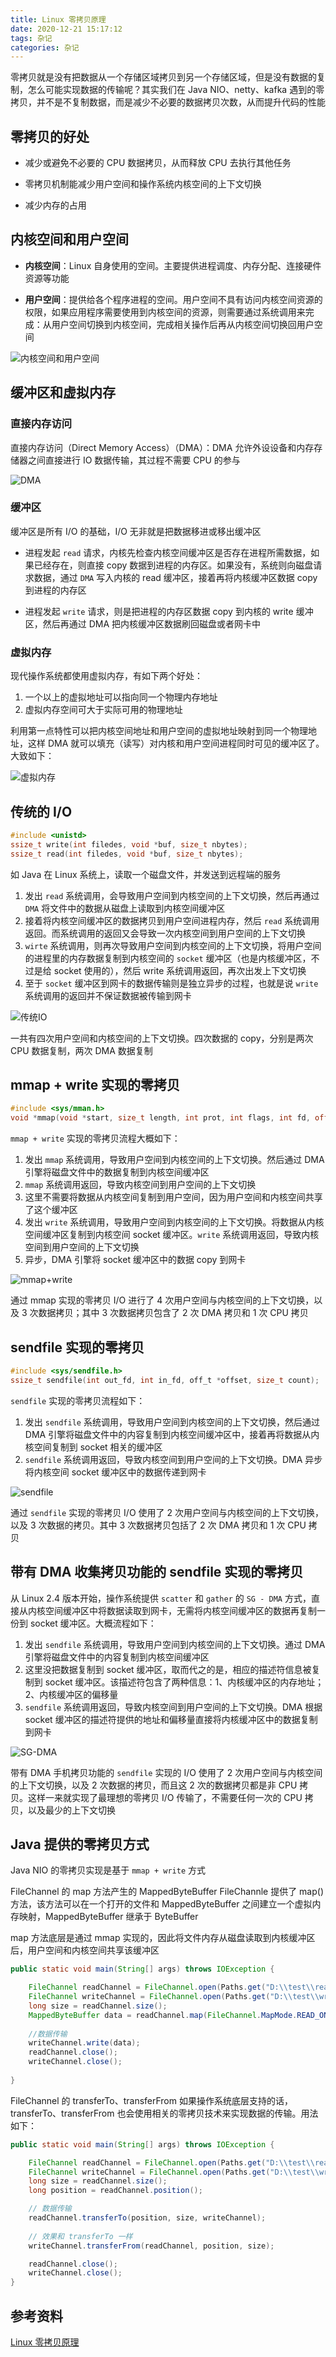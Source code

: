 ```yaml
---
title: Linux 零拷贝原理
date: 2020-12-21 15:17:12
tags: 杂记
categories: 杂记
---
```


零拷贝就是没有把数据从一个存储区域拷贝到另一个存储区域，但是没有数据的复制，怎么可能实现数据的传输呢？其实我们在 Java NIO、netty、kafka 遇到的零拷贝，并不是不复制数据，而是减少不必要的数据拷贝次数，从而提升代码的性能



## 零拷贝的好处

- 减少或避免不必要的 CPU 数据拷贝，从而释放 CPU 去执行其他任务

- 零拷贝机制能减少用户空间和操作系统内核空间的上下文切换

- 减少内存的占用



## 内核空间和用户空间

- **内核空间**：Linux 自身使用的空间。主要提供进程调度、内存分配、连接硬件资源等功能

- **用户空间**：提供给各个程序进程的空间。用户空间不具有访问内核空间资源的权限，如果应用程序需要使用到内核空间的资源，则需要通过系统调用来完成：从用户空间切换到内核空间，完成相关操作后再从内核空间切换回用户空间



![内核空间和用户空间](Linux-零拷贝原理/内核空间和用户空间.png)



## 缓冲区和虚拟内存

### 直接内存访问

直接内存访问（Direct Memory Access）（DMA）：DMA 允许外设设备和内存存储器之间直接进行 IO 数据传输，其过程不需要 CPU 的参与



![DMA](Linux-零拷贝原理/DMA.png)



### 缓冲区

缓冲区是所有 I/O 的基础，I/O 无非就是把数据移进或移出缓冲区



- 进程发起 `read` 请求，内核先检查内核空间缓冲区是否存在进程所需数据，如果已经存在，则直接 copy 数据到进程的内存区。如果没有，系统则向磁盘请求数据，通过 `DMA` 写入内核的 read 缓冲区，接着再将内核缓冲区数据 copy 到进程的内存区

- 进程发起 `write` 请求，则是把进程的内存区数据 copy 到内核的 write 缓冲区，然后再通过 DMA 把内核缓冲区数据刷回磁盘或者网卡中



### 虚拟内存

现代操作系统都使用虚拟内存，有如下两个好处：



1. 一个以上的虚拟地址可以指向同一个物理内存地址
2. 虚拟内存空间可大于实际可用的物理地址



利用第一点特性可以把内核空间地址和用户空间的虚拟地址映射到同一个物理地址，这样 DMA 就可以填充（读写）对内核和用户空间进程同时可见的缓冲区了。大致如下：



![虚拟内存](Linux-零拷贝原理/虚拟内存.png)



## 传统的 I/O

```c++
#include <unistd>
ssize_t write(int filedes, void *buf, size_t nbytes);
ssize_t read(int filedes, void *buf, size_t nbytes);
```



如 Java 在 Linux 系统上，读取一个磁盘文件，并发送到远程端的服务



1. 发出 `read` 系统调用，会导致用户空间到内核空间的上下文切换，然后再通过 `DMA` 将文件中的数据从磁盘上读取到内核空间缓冲区
2. 接着将内核空间缓冲区的数据拷贝到用户空间进程内存，然后 `read` 系统调用返回。而系统调用的返回又会导致一次内核空间到用户空间的上下文切换
3. `wirte` 系统调用，则再次导致用户空间到内核空间的上下文切换，将用户空间的进程里的内存数据复制到内核空间的 `socket` 缓冲区（也是内核缓冲区，不过是给 socket 使用的），然后 write 系统调用返回，再次出发上下文切换
4. 至于 `socket` 缓冲区到网卡的数据传输则是独立异步的过程，也就是说 `write` 系统调用的返回并不保证数据被传输到网卡



![传统IO](Linux-零拷贝原理/传统IO.png)



一共有四次用户空间和内核空间的上下文切换。四次数据的 copy，分别是两次 CPU 数据复制，两次 DMA 数据复制



## mmap + write 实现的零拷贝

```c++
#include <sys/mman.h>
void *mmap(void *start, size_t length, int prot, int flags, int fd, off_t offset)
```



`mmap + write` 实现的零拷贝流程大概如下：



1. 发出 `mmap` 系统调用，导致用户空间到内核空间的上下文切换。然后通过 DMA 引擎将磁盘文件中的数据复制到内核空间缓冲区
2. `mmap` 系统调用返回，导致内核空间到用户空间的上下文切换
3. 这里不需要将数据从内核空间复制到用户空间，因为用户空间和内核空间共享了这个缓冲区
4. 发出 `write` 系统调用，导致用户空间到内核空间的上下文切换。将数据从内核空间缓冲区复制到内核空间 socket 缓冲区。`write` 系统调用返回，导致内核空间到用户空间的上下文切换
5. 异步，DMA 引擎将 socket 缓冲区中的数据 copy 到网卡



![mmap+write](Linux-零拷贝原理/mmap+write.png)



通过 mmap 实现的零拷贝 I/O 进行了 4 次用户空间与内核空间的上下文切换，以及 3 次数据拷贝；其中 3 次数据拷贝包含了 2 次 DMA 拷贝和 1 次 CPU 拷贝



## sendfile 实现的零拷贝

```c
#include <sys/sendfile.h>
ssize_t sendfile(int out_fd, int in_fd, off_t *offset, size_t count);
```



`sendfile` 实现的零拷贝流程如下：



1. 发出 `sendfile` 系统调用，导致用户空间到内核空间的上下文切换，然后通过 DMA 引擎将磁盘文件中的内容复制到内核空间缓冲区中，接着再将数据从内核空间复制到 socket 相关的缓冲区
2. `sendfile` 系统调用返回，导致内核空间到用户空间的上下文切换。DMA 异步将内核空间 socket 缓冲区中的数据传递到网卡



![sendfile](Linux-零拷贝原理/sendfile.png)



通过 `sendfile` 实现的零拷贝 I/O 使用了 2 次用户空间与内核空间的上下文切换，以及 3 次数据的拷贝。其中 3 次数据拷贝包括了 2 次 DMA 拷贝和 1 次 CPU 拷贝



## 带有 DMA 收集拷贝功能的 sendfile 实现的零拷贝

从 Linux 2.4 版本开始，操作系统提供 `scatter` 和 `gather` 的 `SG - DMA` 方式，直接从内核空间缓冲区中将数据读取到网卡，无需将内核空间缓冲区的数据再复制一份到 socket 缓冲区。大概流程如下：



1. 发出 `sendfile` 系统调用，导致用户空间到内核空间的上下文切换。通过 DMA 引擎将磁盘文件中的内容复制到内核空间缓冲区
2. 这里没把数据复制到 socket 缓冲区，取而代之的是，相应的描述符信息被复制到 socket 缓冲区。该描述符包含了两种信息：1、内核缓冲区的内存地址；2、内核缓冲区的偏移量
3. `sendfile` 系统调用返回，导致内核空间到用户空间的上下文切换。DMA 根据 socket 缓冲区的描述符提供的地址和偏移量直接将内核缓冲区中的数据复制到网卡



![SG-DMA](Linux-零拷贝原理/SG-DMA.png)



带有 DMA 手机拷贝功能的 `sendfile` 实现的 I/O 使用了 2 次用户空间与内核空间的上下文切换，以及 2 次数据的拷贝，而且这 2 次的数据拷贝都是非 CPU 拷贝。这样一来就实现了最理想的零拷贝 I/O 传输了，不需要任何一次的 CPU 拷贝，以及最少的上下文切换



## Java 提供的零拷贝方式

Java NIO 的零拷贝实现是基于 `mmap + write` 方式



FileChannel 的 map 方法产生的 MappedByteBuffer FileChannle 提供了 map() 方法，该方法可以在一个打开的文件和 MappedByteBuffer 之间建立一个虚拟内存映射，MappedByteBuffer 继承于 ByteBuffer



map 方法底层是通过 mmap 实现的，因此将文件内存从磁盘读取到内核缓冲区后，用户空间和内核空间共享该缓冲区



```java
public static void main(String[] args) throws IOException {

    FileChannel readChannel = FileChannel.open(Paths.get("D:\\test\\read.txt"), StandardOpenOption.READ);
    FileChannel writeChannel = FileChannel.open(Paths.get("D:\\test\\write.txt"), StandardOpenOption.WRITE, StandardOpenOption.CREATE);
    long size = readChannel.size();
    MappedByteBuffer data = readChannel.map(FileChannel.MapMode.READ_ONLY, 0, size);
        
    //数据传输
    writeChannel.write(data);
    readChannel.close();
    writeChannel.close();
        
}
```



FileChannel 的 transferTo、transferFrom 如果操作系统底层支持的话，transferTo、transferFrom 也会使用相关的零拷贝技术来实现数据的传输。用法如下：



```java
public static void main(String[] args) throws IOException {

    FileChannel readChannel = FileChannel.open(Paths.get("D:\\test\\read.txt"), StandardOpenOption.READ);
    FileChannel writeChannel = FileChannel.open(Paths.get("D:\\test\\write.txt"), StandardOpenOption.WRITE, StandardOpenOption.CREATE);
    long size = readChannel.size();
    long position = readChannel.position();

    // 数据传输
    readChannel.transferTo(position, size, writeChannel);
        
    // 效果和 transferTo 一样
    writeChannel.transferFrom(readChannel, position, size);

    readChannel.close();
    writeChannel.close();
}
```



## 参考资料

[Linux 零拷贝原理](https://mp.weixin.qq.com/s/SKuNuC3kSGGor0xwArzvcg)







